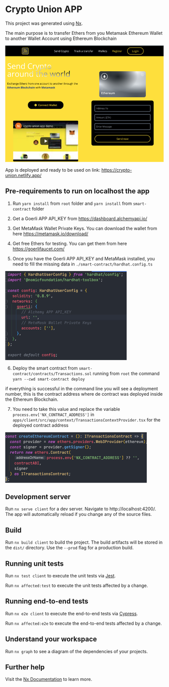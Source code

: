 

# Crypto Union APP

This project was generated using [Nx](https://nx.dev).

The main purpose is to transfer Ethers from you Metamask Ethereum Wallet to another Wallet Account using Ethereum Blockchain

![](apps/client/src/assets/images/landing_page.png)

App is deployed and ready to be used on link:
https://crypto-union.netlify.app/


## Pre-requirements to run on localhost the app

1. Run `yarn install` from `root` folder and `yarn install` from `smart-contract` folder

2. Get a Goerli APP API_KEY from https://dashboard.alchemyapi.io/

3. Get MetaMask Wallet Private Keys. You can download the wallet from here https://metamask.io/download/

4. Get free Ethers for testing. You can get them from here https://goerlifaucet.com/

5. Once you have the Goerli APP API_KEY and MetaMask installed, you need to fill the missing data in `./smart-contract/hardhat.config.ts`

![](apps/client/src/assets/images/hardhat.png)

6. Deploy the smart contract from `smart-contract/contracts/Transactions.sol` running from `root` the command `yarn --cwd smart-contract deploy`

if everything is successful in the command line you will see a deployment number, this is the contract address where de 
contract was deployed inside the Ethereum Blockchain.

7. You need to take this value and replace the variable
`process.env['NX_CONTRACT_ADDRESS']` in `apps/client/src/app/context/TransactionsContextProvider.tsx` for the deployed contract address

![](apps/client/src/assets/images/contract_address.png)

## Development server

Run `nx serve client` for a dev server. Navigate to http://localhost:4200/. The app will automatically reload if you change any of the source files.

## Build

Run `nx build client` to build the project. The build artifacts will be stored in the `dist/` directory. Use the `--prod` flag for a production build.

## Running unit tests

Run `nx test client` to execute the unit tests via [Jest](https://jestjs.io).

Run `nx affected:test` to execute the unit tests affected by a change.

## Running end-to-end tests

Run `nx e2e client` to execute the end-to-end tests via [Cypress](https://www.cypress.io).

Run `nx affected:e2e` to execute the end-to-end tests affected by a change.

## Understand your workspace

Run `nx graph` to see a diagram of the dependencies of your projects.

## Further help

Visit the [Nx Documentation](https://nx.dev) to learn more.


